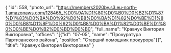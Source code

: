 {
    "id": 558,
    "photo_url": "https://members2020by.s3.eu-north-1.amazonaws.com/128465_%D0%9A%D1%80%D0%B0%D0%B2%D1%87%D1%83%D0%BA%D0%92%D0%B8%D0%BA%D1%82%D0%BE%D1%80%D0%B8%D1%8F%D0%92%D0%B8%D0%BA%D1%82%D0%BE%D1%80%D0%BE%D0%B2%D0%BD%D0%B0",
    "full_name": "Кравчук Виктория Викторовна",
    "offices": "[{\"id\": \"07-05\", \"name\": \"Прокуратура Партизанского района\", \"position\": \"Старший помощник прокурора\"}]",
    "title": "Кравчук Виктория Викторовна"
}